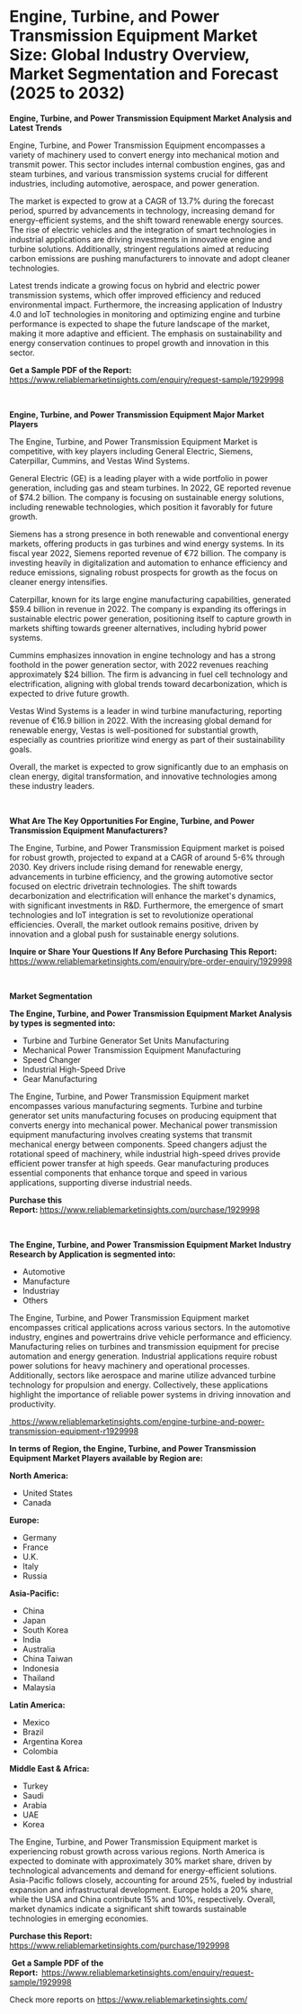 <p><h1>Engine, Turbine, and Power Transmission Equipment Market Size: Global Industry Overview, Market Segmentation and Forecast (2025 to 2032)</h1></p><p><strong>Engine, Turbine, and Power Transmission Equipment Market Analysis and Latest Trends</strong></p>
<p><p>Engine, Turbine, and Power Transmission Equipment encompasses a variety of machinery used to convert energy into mechanical motion and transmit power. This sector includes internal combustion engines, gas and steam turbines, and various transmission systems crucial for different industries, including automotive, aerospace, and power generation. </p><p>The market is expected to grow at a CAGR of 13.7% during the forecast period, spurred by advancements in technology, increasing demand for energy-efficient systems, and the shift toward renewable energy sources. The rise of electric vehicles and the integration of smart technologies in industrial applications are driving investments in innovative engine and turbine solutions. Additionally, stringent regulations aimed at reducing carbon emissions are pushing manufacturers to innovate and adopt cleaner technologies. </p><p>Latest trends indicate a growing focus on hybrid and electric power transmission systems, which offer improved efficiency and reduced environmental impact. Furthermore, the increasing application of Industry 4.0 and IoT technologies in monitoring and optimizing engine and turbine performance is expected to shape the future landscape of the market, making it more adaptive and efficient. The emphasis on sustainability and energy conservation continues to propel growth and innovation in this sector.</p></p>
<p><strong>Get a Sample PDF of the Report:&nbsp;</strong> <a href="https://www.reliablemarketinsights.com/enquiry/request-sample/1929998?utm_campaign=3038&utm_medium=2&utm_source=Github&utm_content=ia&utm_term=29032025&utm_id=engine-turbine-and-power-transmission-equipment">https://www.reliablemarketinsights.com/enquiry/request-sample/1929998</a></p>
<p>&nbsp;</p>
<p><strong>Engine, Turbine, and Power Transmission Equipment Major Market Players</strong></p>
<p><p>The Engine, Turbine, and Power Transmission Equipment Market is competitive, with key players including General Electric, Siemens, Caterpillar, Cummins, and Vestas Wind Systems.</p><p>General Electric (GE) is a leading player with a wide portfolio in power generation, including gas and steam turbines. In 2022, GE reported revenue of $74.2 billion. The company is focusing on sustainable energy solutions, including renewable technologies, which position it favorably for future growth.</p><p>Siemens has a strong presence in both renewable and conventional energy markets, offering products in gas turbines and wind energy systems. In its fiscal year 2022, Siemens reported revenue of €72 billion. The company is investing heavily in digitalization and automation to enhance efficiency and reduce emissions, signaling robust prospects for growth as the focus on cleaner energy intensifies.</p><p>Caterpillar, known for its large engine manufacturing capabilities, generated $59.4 billion in revenue in 2022. The company is expanding its offerings in sustainable electric power generation, positioning itself to capture growth in markets shifting towards greener alternatives, including hybrid power systems.</p><p>Cummins emphasizes innovation in engine technology and has a strong foothold in the power generation sector, with 2022 revenues reaching approximately $24 billion. The firm is advancing in fuel cell technology and electrification, aligning with global trends toward decarbonization, which is expected to drive future growth.</p><p>Vestas Wind Systems is a leader in wind turbine manufacturing, reporting revenue of €16.9 billion in 2022. With the increasing global demand for renewable energy, Vestas is well-positioned for substantial growth, especially as countries prioritize wind energy as part of their sustainability goals.</p><p>Overall, the market is expected to grow significantly due to an emphasis on clean energy, digital transformation, and innovative technologies among these industry leaders.</p></p>
<p>&nbsp;</p>
<p><strong>What Are The Key Opportunities For Engine, Turbine, and Power Transmission Equipment Manufacturers?</strong></p>
<p><p>The Engine, Turbine, and Power Transmission Equipment market is poised for robust growth, projected to expand at a CAGR of around 5-6% through 2030. Key drivers include rising demand for renewable energy, advancements in turbine efficiency, and the growing automotive sector focused on electric drivetrain technologies. The shift towards decarbonization and electrification will enhance the market's dynamics, with significant investments in R&D. Furthermore, the emergence of smart technologies and IoT integration is set to revolutionize operational efficiencies. Overall, the market outlook remains positive, driven by innovation and a global push for sustainable energy solutions.</p></p>
<p><strong>Inquire or Share Your Questions If Any Before Purchasing This Report:</strong> <a href="https://www.reliablemarketinsights.com/enquiry/pre-order-enquiry/1929998?utm_campaign=3038&utm_medium=2&utm_source=Github&utm_content=ia&utm_term=29032025&utm_id=engine-turbine-and-power-transmission-equipment">https://www.reliablemarketinsights.com/enquiry/pre-order-enquiry/1929998</a></p>
<p>&nbsp;</p>
<p><strong>Market Segmentation</strong></p>
<p><strong>The Engine, Turbine, and Power Transmission Equipment Market Analysis by types is segmented into:</strong></p>
<p><ul><li>Turbine and Turbine Generator Set Units Manufacturing</li><li>Mechanical Power Transmission Equipment Manufacturing</li><li>Speed Changer</li><li>Industrial High-Speed Drive</li><li>Gear Manufacturing</li></ul></p>
<p><p>The Engine, Turbine, and Power Transmission Equipment market encompasses various manufacturing segments. Turbine and turbine generator set units manufacturing focuses on producing equipment that converts energy into mechanical power. Mechanical power transmission equipment manufacturing involves creating systems that transmit mechanical energy between components. Speed changers adjust the rotational speed of machinery, while industrial high-speed drives provide efficient power transfer at high speeds. Gear manufacturing produces essential components that enhance torque and speed in various applications, supporting diverse industrial needs.</p></p>
<p><strong>Purchase this Report:&nbsp;</strong><a href="https://www.reliablemarketinsights.com/purchase/1929998?utm_campaign=3038&utm_medium=2&utm_source=Github&utm_content=ia&utm_term=29032025&utm_id=engine-turbine-and-power-transmission-equipment">https://www.reliablemarketinsights.com/purchase/1929998</a></p>
<p>&nbsp;</p>
<p><strong>The Engine, Turbine, and Power Transmission Equipment Market Industry Research by Application is segmented into:</strong></p>
<p><ul><li>Automotive</li><li>Manufacture</li><li>Industriay</li><li>Others</li></ul></p>
<p><p>The Engine, Turbine, and Power Transmission Equipment market encompasses critical applications across various sectors. In the automotive industry, engines and powertrains drive vehicle performance and efficiency. Manufacturing relies on turbines and transmission equipment for precise automation and energy generation. Industrial applications require robust power solutions for heavy machinery and operational processes. Additionally, sectors like aerospace and marine utilize advanced turbine technology for propulsion and energy. Collectively, these applications highlight the importance of reliable power systems in driving innovation and productivity.</p></p>
<p><a href="https://www.reliablemarketinsights.com/engine-turbine-and-power-transmission-equipment-r1929998?utm_campaign=3038&utm_medium=2&utm_source=Github&utm_content=ia&utm_term=29032025&utm_id=engine-turbine-and-power-transmission-equipment">&nbsp;https://www.reliablemarketinsights.com/engine-turbine-and-power-transmission-equipment-r1929998</a></p>
<p><strong>In terms of Region, the Engine, Turbine, and Power Transmission Equipment Market Players available by Region are:</strong></p>
<p>
    <p> <strong> North America: </strong>
        <ul>
            <li>United States</li>
            <li>Canada</li>
        </ul>
        </p> 
    <p> <strong> Europe: </strong>
        <ul>
            <li>Germany</li>
            <li>France</li>
            <li>U.K.</li>
            <li>Italy</li>
            <li>Russia</li>
        </ul>
        </p> 
    <p> <strong> Asia-Pacific: </strong>
        <ul>
            <li>China</li>
            <li>Japan</li>
            <li>South Korea</li>
            <li>India</li>
            <li>Australia</li>
            <li>China Taiwan</li>
            <li>Indonesia</li>
            <li>Thailand</li>
            <li>Malaysia</li>
        </ul>
        </p> 
    <p> <strong> Latin America: </strong>
        <ul>
            <li>Mexico</li>
            <li>Brazil</li>
            <li>Argentina Korea</li>
            <li>Colombia</li>
        </ul>
        </p> 
    <p> <strong> Middle East & Africa: </strong>
        <ul>
            <li>Turkey</li>
            <li>Saudi</li>
            <li>Arabia</li>
            <li>UAE</li>
            <li>Korea</li>
        </ul>
    </p>
    </p>
<p><p>The Engine, Turbine, and Power Transmission Equipment market is experiencing robust growth across various regions. North America is expected to dominate with approximately 30% market share, driven by technological advancements and demand for energy-efficient solutions. Asia-Pacific follows closely, accounting for around 25%, fueled by industrial expansion and infrastructural development. Europe holds a 20% share, while the USA and China contribute 15% and 10%, respectively. Overall, market dynamics indicate a significant shift towards sustainable technologies in emerging economies.</p></p>
<p><strong>Purchase this Report: </strong><a href="https://www.reliablemarketinsights.com/purchase/1929998?utm_campaign=3038&utm_medium=2&utm_source=Github&utm_content=ia&utm_term=29032025&utm_id=engine-turbine-and-power-transmission-equipment">https://www.reliablemarketinsights.com/purchase/1929998</a></p>
<p>&nbsp;<strong>Get a Sample PDF of the Report:&nbsp;&nbsp;</strong><a href="https://www.reliablemarketinsights.com/enquiry/request-sample/1929998?utm_campaign=3038&utm_medium=2&utm_source=Github&utm_content=ia&utm_term=29032025&utm_id=engine-turbine-and-power-transmission-equipment">https://www.reliablemarketinsights.com/enquiry/request-sample/1929998</a></p>
<p><strong></strong></p>
<p>Check more reports on <a href="https://www.reliablemarketinsights.com/?utm_campaign=3038&utm_medium=2&utm_source=Github&utm_content=ia&utm_term=29032025&utm_id=engine-turbine-and-power-transmission-equipment">https://www.reliablemarketinsights.com/</a></p>